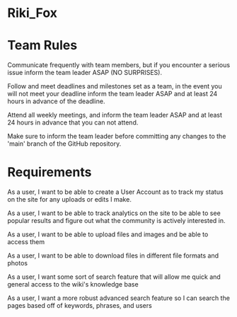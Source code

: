 # Riki_Fox

# Team Rules
Communicate frequently with team members, but if you encounter a serious issue inform the team leader ASAP (NO SURPRISES).

Follow and meet deadlines and milestones set as a team, in the event you will not meet your deadline inform the team leader ASAP and at least 24 hours in advance of the deadline.

Attend all weekly meetings, and inform the team leader ASAP and at least 24 hours in advance that you can not attend.

Make sure to inform the team leader before committing any changes to the 'main' branch of the GitHub repository.

# Requirements
As a user, I want to be able to create a User Account as to track my status on the site for any uploads or edits I make.

As a user, I want to be able to track analytics on the site to be able to see popular results and figure out what the community is actively interested in.

As a user, I want to be able to upload files and images and be able to access them

As a user, I want to be able to download files in different file formats and photos

As a user, I want some sort of search feature that will allow me quick and general access to the wiki's knowledge base

As a user, I want a more robust advanced search feature so I can search the pages based off of keywords, phrases, and users
